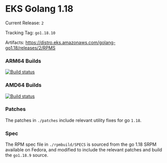 # EKS Golang 1.18

Current Release: `2`

Tracking Tag: `go1.18.10`

Artifacts: https://distro.eks.amazonaws.com/golang-go1.18/releases/2/RPMS

### ARM64 Builds
[![Build status](https://prow.eks.amazonaws.com/badge.svg?jobs=golang-1.18-ARM64-PROD-tooling-postsubmit)](https://prow.eks.amazonaws.com/?repo=aws%2Feks-distro-build-tooling&type=postsubmit)

### AMD64 Builds
[![Build status](https://prow.eks.amazonaws.com/badge.svg?jobs=golang-1.18-tooling-postsubmit)](https://prow.eks.amazonaws.com/?repo=aws%2Feks-distro-build-tooling&type=postsubmit)

### Patches
The patches in `./patches` include relevant utility fixes for go `1.18`.

### Spec
The RPM spec file in `./rpmbuild/SPECS` is sourced from the go 1.18 SRPM available on Fedora, and modified to include the relevant patches and build the `go1.18.9` source.

